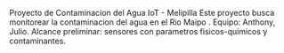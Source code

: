 Proyecto de Contaminacion del Agua IoT - Melipilla
Este proyecto busca monitorear la contaminacion del agua en el Rio Maipo . Equipo: Anthony, Julio.
Alcance preliminar: sensores con parametros fisicos-quimicos y contaminantes.
